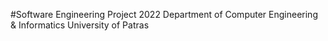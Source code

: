 #Software Engineering Project 2022
Department of Computer Engineering & Informatics
University of Patras

